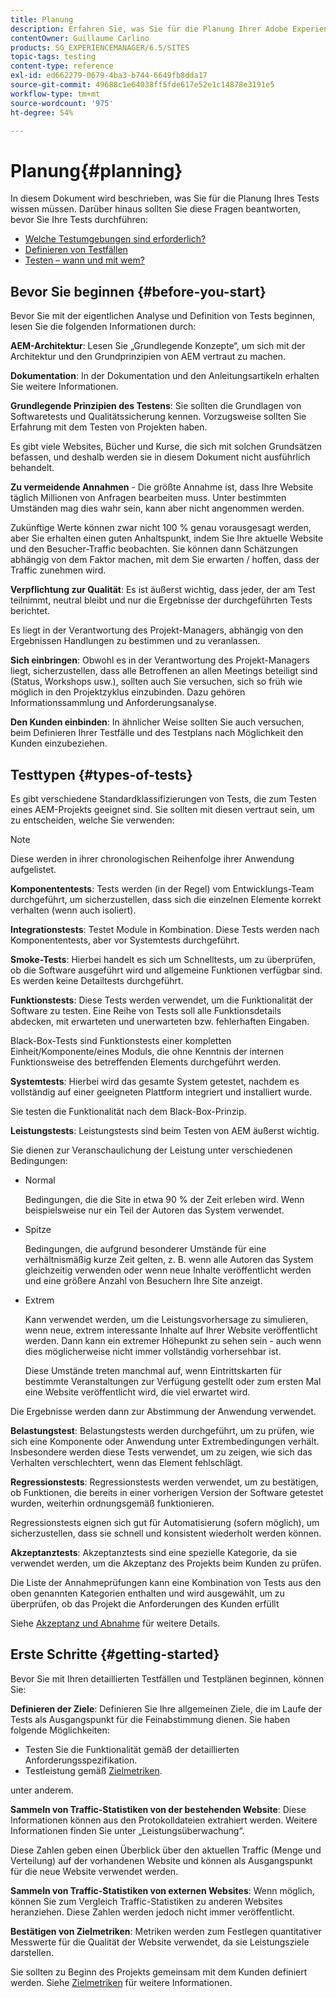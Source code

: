 ```yaml
---
title: Planung
description: Erfahren Sie, was Sie für die Planung Ihrer Adobe Experience Manager-Tests wissen müssen.
contentOwner: Guillaume Carlino
products: SG_EXPERIENCEMANAGER/6.5/SITES
topic-tags: testing
content-type: reference
exl-id: ed662279-0679-4ba3-b744-6649fb8dda17
source-git-commit: 49688c1e64038ff5fde617e52e1c14878e3191e5
workflow-type: tm+mt
source-wordcount: '975'
ht-degree: 54%

---
```


# Planung{#planning}

In diesem Dokument wird beschrieben, was Sie für die Planung Ihres Tests wissen müssen. Darüber hinaus sollten Sie diese Fragen beantworten, bevor Sie Ihre Tests durchführen:

* [Welche Testumgebungen sind erforderlich?](/help/sites-developing/test-environments.md)
* [Definieren von Testfällen](/help/sites-developing/test-cases.md)
* [Testen – wann und mit wem?](/help/sites-developing/when-who.md)

## Bevor Sie beginnen {#before-you-start}

Bevor Sie mit der eigentlichen Analyse und Definition von Tests beginnen, lesen Sie die folgenden Informationen durch:

**AEM-Architektur**: Lesen Sie „Grundlegende Konzepte“, um sich mit der Architektur und den Grundprinzipien von AEM vertraut zu machen.

**Dokumentation**: In der Dokumentation und den Anleitungsartikeln erhalten Sie weitere Informationen.

**Grundlegende Prinzipien des Testens**: Sie sollten die Grundlagen von Softwaretests und Qualitätssicherung kennen. Vorzugsweise sollten Sie Erfahrung mit dem Testen von Projekten haben.

Es gibt viele Websites, Bücher und Kurse, die sich mit solchen Grundsätzen befassen, und deshalb werden sie in diesem Dokument nicht ausführlich behandelt.

**Zu vermeidende Annahmen** - Die größte Annahme ist, dass Ihre Website täglich Millionen von Anfragen bearbeiten muss. Unter bestimmten Umständen mag dies wahr sein, kann aber nicht angenommen werden.

Zukünftige Werte können zwar nicht 100 % genau vorausgesagt werden, aber Sie erhalten einen guten Anhaltspunkt, indem Sie Ihre aktuelle Website und den Besucher-Traffic beobachten. Sie können dann Schätzungen abhängig von dem Faktor machen, mit dem Sie erwarten / hoffen, dass der Traffic zunehmen wird.

**Verpflichtung zur Qualität**: Es ist äußerst wichtig, dass jeder, der am Test teilnimmt, neutral bleibt und nur die Ergebnisse der durchgeführten Tests berichtet.

Es liegt in der Verantwortung des Projekt-Managers, abhängig von den Ergebnissen Handlungen zu bestimmen und zu veranlassen.

**Sich einbringen**: Obwohl es in der Verantwortung des Projekt-Managers liegt, sicherzustellen, dass alle Betroffenen an allen Meetings beteiligt sind (Status, Workshops usw.), sollten auch Sie versuchen, sich so früh wie möglich in den Projektzyklus einzubinden. Dazu gehören Informationssammlung und Anforderungsanalyse.

**Den Kunden einbinden**: In ähnlicher Weise sollten Sie auch versuchen, beim Definieren Ihrer Testfälle und des Testplans nach Möglichkeit den Kunden einzubeziehen.

## Testtypen {#types-of-tests}

Es gibt verschiedene Standardklassifizierungen von Tests, die zum Testen eines AEM-Projekts geeignet sind. Sie sollten mit diesen vertraut sein, um zu entscheiden, welche Sie verwenden:

>[!NOTE]
>
>Diese werden in ihrer chronologischen Reihenfolge ihrer Anwendung aufgelistet.

**Komponententests**: Tests werden (in der Regel) vom Entwicklungs-Team durchgeführt, um sicherzustellen, dass sich die einzelnen Elemente korrekt verhalten (wenn auch isoliert).

**Integrationstests**: Testet Module in Kombination. Diese Tests werden nach Komponententests, aber vor Systemtests durchgeführt.

**Smoke-Tests**: Hierbei handelt es sich um Schnelltests, um zu überprüfen, ob die Software ausgeführt wird und allgemeine Funktionen verfügbar sind. Es werden keine Detailtests durchgeführt.

**Funktionstests**: Diese Tests werden verwendet, um die Funktionalität der Software zu testen. Eine Reihe von Tests soll alle Funktionsdetails abdecken, mit erwarteten und unerwarteten bzw. fehlerhaften Eingaben.

Black-Box-Tests sind Funktionstests einer kompletten Einheit/Komponente/eines Moduls, die ohne Kenntnis der internen Funktionsweise des betreffenden Elements durchgeführt werden.

**Systemtests**: Hierbei wird das gesamte System getestet, nachdem es vollständig auf einer geeigneten Plattform integriert und installiert wurde.

Sie testen die Funktionalität nach dem Black-Box-Prinzip.

**Leistungstests**: Leistungstests sind beim Testen von AEM äußerst wichtig.

Sie dienen zur Veranschaulichung der Leistung unter verschiedenen Bedingungen:

* Normal

  Bedingungen, die die Site in etwa 90 % der Zeit erleben wird. Wenn beispielsweise nur ein Teil der Autoren das System verwendet.

* Spitze

  Bedingungen, die aufgrund besonderer Umstände für eine verhältnismäßig kurze Zeit gelten, z. B. wenn alle Autoren das System gleichzeitig verwenden oder wenn neue Inhalte veröffentlicht werden und eine größere Anzahl von Besuchern Ihre Site anzeigt.

* Extrem

  Kann verwendet werden, um die Leistungsvorhersage zu simulieren, wenn neue, extrem interessante Inhalte auf Ihrer Website veröffentlicht werden. Dann kann ein extremer Höhepunkt zu sehen sein - auch wenn dies möglicherweise nicht immer vollständig vorhersehbar ist.

  Diese Umstände treten manchmal auf, wenn Eintrittskarten für bestimmte Veranstaltungen zur Verfügung gestellt oder zum ersten Mal eine Website veröffentlicht wird, die viel erwartet wird.

Die Ergebnisse werden dann zur Abstimmung der Anwendung verwendet.

**Belastungstest**: Belastungstests werden durchgeführt, um zu prüfen, wie sich eine Komponente oder Anwendung unter Extrembedingungen verhält. Insbesondere werden diese Tests verwendet, um zu zeigen, wie sich das Verhalten verschlechtert, wenn das Element fehlschlägt.

**Regressionstests**: Regressionstests werden verwendet, um zu bestätigen, ob Funktionen, die bereits in einer vorherigen Version der Software getestet wurden, weiterhin ordnungsgemäß funktionieren.

Regressionstests eignen sich gut für Automatisierung (sofern möglich), um sicherzustellen, dass sie schnell und konsistent wiederholt werden können.

**Akzeptanztests**: Akzeptanztests sind eine spezielle Kategorie, da sie verwendet werden, um die Akzeptanz des Projekts beim Kunden zu prüfen.

Die Liste der Annahmeprüfungen kann eine Kombination von Tests aus den oben genannten Kategorien enthalten und wird ausgewählt, um zu überprüfen, ob das Projekt die Anforderungen des Kunden erfüllt

Siehe [Akzeptanz und Abnahme](/help/sites-developing/acceptance-signoff.md) für weitere Details.

## Erste Schritte {#getting-started}

Bevor Sie mit Ihren detaillierten Testfällen und Testplänen beginnen, können Sie:

**Definieren der Ziele**: Definieren Sie Ihre allgemeinen Ziele, die im Laufe der Tests als Ausgangspunkt für die Feinabstimmung dienen. Sie haben folgende Möglichkeiten:

* Testen Sie die Funktionalität gemäß der detaillierten Anforderungsspezifikation.
* Testleistung gemäß [Zielmetriken](/help/managing/best-practices-further-reference.md#key-performance-indicators-and-target-metrics).

unter anderem.

**Sammeln von Traffic-Statistiken von der bestehenden Website**: Diese Informationen können aus den Protokolldateien extrahiert werden. Weitere Informationen finden Sie unter „Leistungsüberwachung“.

Diese Zahlen geben einen Überblick über den aktuellen Traffic (Menge und Verteilung) auf der vorhandenen Website und können als Ausgangspunkt für die neue Website verwendet werden.

**Sammeln von Traffic-Statistiken von externen Websites**: Wenn möglich, können Sie zum Vergleich Traffic-Statistiken zu anderen Websites heranziehen. Diese Zahlen werden jedoch nicht immer veröffentlicht.

**Bestätigen von Zielmetriken**: Metriken werden zum Festlegen quantitativer Messwerte für die Qualität der Website verwendet, da sie Leistungsziele darstellen.

Sie sollten zu Beginn des Projekts gemeinsam mit dem Kunden definiert werden. Siehe [Zielmetriken](/help/sites-developing/planning.md) für weitere Informationen.
